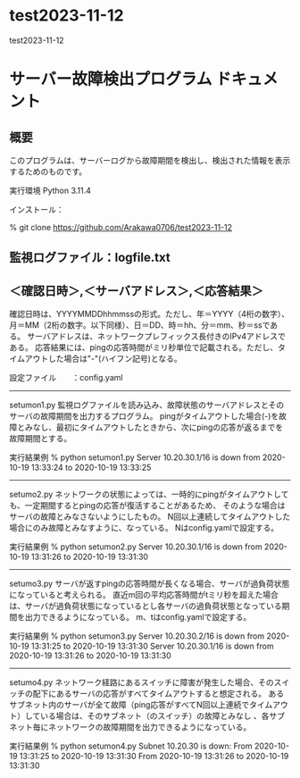 # test2023-11-12
test2023-11-12



# サーバー故障検出プログラム ドキュメント

## 概要
このプログラムは、サーバーログから故障期間を検出し、検出された情報を表示するためのものです。

実行環境
Python 3.11.4

インストール：

% git clone https://github.com/Arakawa0706/test2023-11-12


監視ログファイル：logfile.txt
------------------------------------------------
＜確認日時＞,＜サーバアドレス＞,＜応答結果＞
-------------------------------------------------
確認日時は、YYYYMMDDhhmmssの形式。ただし、年＝YYYY（4桁の数字）、月＝MM（2桁の数字。以下同様）、日＝DD、時＝hh、分＝mm、秒＝ssである。
サーバアドレスは、ネットワークプレフィックス長付きのIPv4アドレスである。
応答結果には、pingの応答時間がミリ秒単位で記載される。ただし、タイムアウトした場合は"-"(ハイフン記号)となる。

設定ファイル　　：config.yaml

------------------------------------------------------------------------------------------------------------
setumon1.py
監視ログファイルを読み込み、故障状態のサーバアドレスとそのサーバの故障期間を出力するプログラム。
pingがタイムアウトした場合(-)を故障とみなし、最初にタイムアウトしたときから、次にpingの応答が返るまでを故障期間とする。

実行結果例
% python setumon1.py
Server 10.20.30.1/16 is down from 2020-10-19 13:33:24 to 2020-10-19 13:33:25


------------------------------------------------------------------------------------------------------------
setumo2.py
ネットワークの状態によっては、一時的にpingがタイムアウトしても、一定期間するとpingの応答が復活することがあるため、
そのような場合はサーバの故障とみなさないようにしたもの。
N回以上連続してタイムアウトした場合にのみ故障とみなすように、なっている。
Nはconfig.yamlで設定する。

実行結果例
% python setumon2.py
Server 10.20.30.1/16 is down from 2020-10-19 13:31:26 to 2020-10-19 13:31:30


------------------------------------------------------------------------------------------------------------
setumo3.py
サーバが返すpingの応答時間が長くなる場合、サーバが過負荷状態になっていると考えられる。
直近m回の平均応答時間がtミリ秒を超えた場合は、サーバが過負荷状態になっているとし各サーバの過負荷状態となっている期間を出力できるようになっている。
m、tはconfig.yamlで設定する。

実行結果例
% python setumon3.py
Server 10.20.30.2/16 is down from 2020-10-19 13:31:25 to 2020-10-19 13:31:30
Server 10.20.30.1/16 is down from 2020-10-19 13:31:26 to 2020-10-19 13:31:30


------------------------------------------------------------------------------------------------------------
setumo4.py
ネットワーク経路にあるスイッチに障害が発生した場合、そのスイッチの配下にあるサーバの応答がすべてタイムアウトすると想定される。
あるサブネット内のサーバが全て故障（ping応答がすべてN回以上連続でタイムアウト）している場合は、そのサブネット（のスイッチ）の故障とみなし
、各サブネット毎にネットワークの故障期間を出力できるようになっている。

実行結果例
 % python setumon4.py
Subnet 10.20.30 is down:
From 2020-10-19 13:31:25 to 2020-10-19 13:31:30
From 2020-10-19 13:31:26 to 2020-10-19 13:31:30


